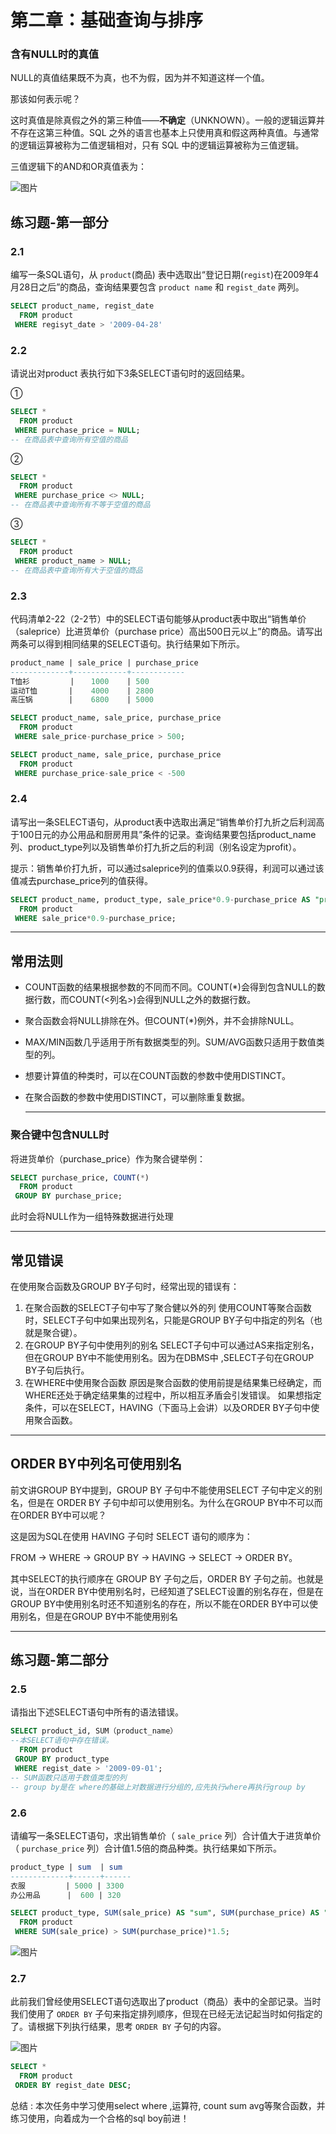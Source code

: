 # **第二章：基础查询与排序**

### 含有NULL时的真值

NULL的真值结果既不为真，也不为假，因为并不知道这样一个值。

那该如何表示呢？

这时真值是除真假之外的第三种值——**不确定**（UNKNOWN）。一般的逻辑运算并不存在这第三种值。SQL 之外的语言也基本上只使用真和假这两种真值。与通常的逻辑运算被称为二值逻辑相对，只有 SQL 中的逻辑运算被称为三值逻辑。

三值逻辑下的AND和OR真值表为：

![图片](https://github.com/PureBuckwheat/DataWhale_team_learn/blob/master/wonderful-sql/pic/ch02.05true3.png)

## 练习题-第一部分

### 2.1

编写一条SQL语句，从 `product`(商品) 表中选取出“登记日期(`regist`)在2009年4月28日之后”的商品，查询结果要包含 `product name` 和 `regist_date` 两列。

```sql
SELECT product_name, regist_date
  FROM product
 WHERE regisyt_date > '2009-04-28'
```

### 2.2

请说出对product 表执行如下3条SELECT语句时的返回结果。

①

```sql
SELECT *
  FROM product
 WHERE purchase_price = NULL;
-- 在商品表中查询所有空值的商品
```

②

```sql
SELECT *
  FROM product
 WHERE purchase_price <> NULL;
-- 在商品表中查询所有不等于空值的商品
```

③

```sql
SELECT *
  FROM product
 WHERE product_name > NULL;
-- 在商品表中查询所有大于空值的商品
```

### 

### 2.3

代码清单2-22（2-2节）中的SELECT语句能够从product表中取出“销售单价（saleprice）比进货单价（purchase price）高出500日元以上”的商品。请写出两条可以得到相同结果的SELECT语句。执行结果如下所示。

```sql
product_name | sale_price | purchase_price 
-------------+------------+------------
T恤衫         | 　 1000    | 500
运动T恤       |    4000    | 2800
高压锅        |    6800    | 5000

SELECT product_name, sale_price, purchase_price
  FROM product
 WHERE sale_price-purchase_price > 500;

SELECT product_name, sale_price, purchase_price
  FROM product
 WHERE purchase_price-sale_price < -500
```

### 

### 2.4

请写出一条SELECT语句，从product表中选取出满足“销售单价打九折之后利润高于100日元的办公用品和厨房用具”条件的记录。查询结果要包括product_name列、product_type列以及销售单价打九折之后的利润（别名设定为profit）。

提示：销售单价打九折，可以通过saleprice列的值乘以0.9获得，利润可以通过该值减去purchase_price列的值获得。

```sql
SELECT product_name, product_type, sale_price*0.9-purchase_price AS "profit"
  FROM product
 WHERE sale_price*0.9-purchase_price;
```

---

## 常用法则

* COUNT函数的结果根据参数的不同而不同。COUNT(*)会得到包含NULL的数据行数，而COUNT(<列名>)会得到NULL之外的数据行数。

* 聚合函数会将NULL排除在外。但COUNT(*)例外，并不会排除NULL。

* MAX/MIN函数几乎适用于所有数据类型的列。SUM/AVG函数只适用于数值类型的列。

* 想要计算值的种类时，可以在COUNT函数的参数中使用DISTINCT。

* 在聚合函数的参数中使用DISTINCT，可以删除重复数据。

  ---

### 聚合键中包含NULL时

将进货单价（purchase_price）作为聚合键举例：

```sql
SELECT purchase_price, COUNT(*)
  FROM product
 GROUP BY purchase_price;
```

此时会将NULL作为一组特殊数据进行处理

---

## 常见错误

在使用聚合函数及GROUP BY子句时，经常出现的错误有：

1. 在聚合函数的SELECT子句中写了聚合健以外的列 使用COUNT等聚合函数时，SELECT子句中如果出现列名，只能是GROUP BY子句中指定的列名（也就是聚合键）。
2. 在GROUP BY子句中使用列的别名 SELECT子句中可以通过AS来指定别名，但在GROUP BY中不能使用别名。因为在DBMS中 ,SELECT子句在GROUP BY子句后执行。
3. 在WHERE中使用聚合函数 原因是聚合函数的使用前提是结果集已经确定，而WHERE还处于确定结果集的过程中，所以相互矛盾会引发错误。 如果想指定条件，可以在SELECT，HAVING（下面马上会讲）以及ORDER BY子句中使用聚合函数。

---

## ORDER BY中列名可使用别名

前文讲GROUP BY中提到，GROUP BY 子句中不能使用SELECT 子句中定义的别名，但是在 ORDER BY 子句中却可以使用别名。为什么在GROUP BY中不可以而在ORDER BY中可以呢？

这是因为SQL在使用 HAVING 子句时 SELECT 语句的顺序为：

FROM → WHERE → GROUP BY → HAVING → SELECT → ORDER BY。

其中SELECT的执行顺序在 GROUP BY 子句之后，ORDER BY 子句之前。也就是说，当在ORDER BY中使用别名时，已经知道了SELECT设置的别名存在，但是在GROUP BY中使用别名时还不知道别名的存在，所以不能在ORDER BY中可以使用别名，但是在GROUP BY中不能使用别名

---

## 练习题-第二部分

### 2.5

请指出下述SELECT语句中所有的语法错误。

```sql
SELECT product_id, SUM（product_name）
--本SELECT语句中存在错误。
  FROM product 
 GROUP BY product_type 
 WHERE regist_date > '2009-09-01';
-- SUM函数只适用于数值类型的列
-- group by是在 where的基础上对数据进行分组的,应先执行where再执行group by
```

### 2.6

请编写一条SELECT语句，求出销售单价（ `sale_price` 列）合计值大于进货单价（ `purchase_price` 列）合计值1.5倍的商品种类。执行结果如下所示。

```sql
product_type | sum  | sum 
-------------+------+------
衣服         | 5000 | 3300
办公用品      |  600 | 320

SELECT product_type, SUM(sale_price) AS "sum", SUM(purchase_price) AS "sum"
  FROM product
 WHERE SUM(sale_price) > SUM(purchase_price)*1.5;
```

![图片](https://github.com/PureBuckwheat/DataWhale_team_learn/blob/master/wonderful-sql/pic/ch02.08test26.png)

### 2.7

此前我们曾经使用SELECT语句选取出了product（商品）表中的全部记录。当时我们使用了 `ORDER BY` 子句来指定排列顺序，但现在已经无法记起当时如何指定的了。请根据下列执行结果，思考 `ORDER BY` 子句的内容。

![图片](https://github.com/PureBuckwheat/DataWhale_team_learn/blob/master/wonderful-sql/pic/ch02.09test27.png)

```sql
SELECT *
  FROM product
 ORDER BY regist_date DESC;
```



总结 : 本次任务中学习使用select where ,运算符, count sum avg等聚合函数，并练习使用，向着成为一个合格的sql boy前进！

